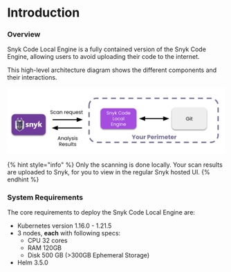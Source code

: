# Introduction

### Overview

Snyk Code Local Engine is a fully contained version of the Snyk Code Engine, allowing users to avoid uploading their code to the internet.

This high-level architecture diagram shows the different components and their interactions.

![Snyk Code Local Engine Architecture](<../../../../.gitbook/assets/Screen Shot 2021-11-11 at 2.36.41 PM.png>)

{% hint style="info" %}
Only the scanning is done locally. Your scan results are uploaded to Snyk, for you to view in the regular Snyk hosted UI.
{% endhint %}

### System Requirements

The core requirements to deploy the Snyk Code Local Engine are:

* Kubernetes version 1.16.0 - 1.21.5
* 3 nodes, **each** with following specs:
  * CPU 32 cores
  * RAM 120GB
  * Disk 500 GB (>300GB Ephemeral Storage)
* Helm 3.5.0
